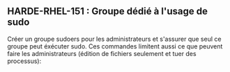 ## HARDE-RHEL-151 : Groupe dédié à l'usage de sudo

Créer un groupe sudoers pour les administrateurs et s'assurer que seul ce groupe peut éxécuter sudo. Ces commandes limitent aussi ce que peuvent faire les administrateurs (édition de fichiers seulement et tuer des processus):

